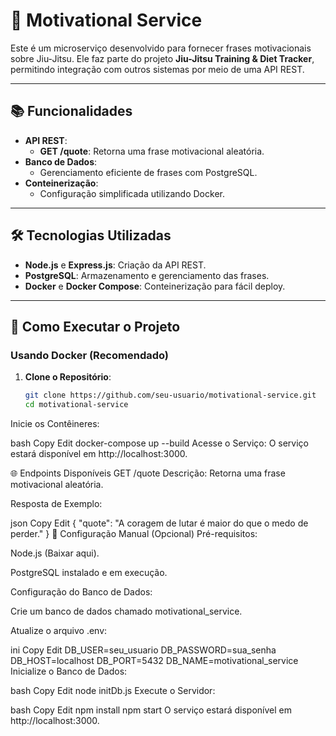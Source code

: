 
# 🥋 Motivational Service

Este é um microserviço desenvolvido para fornecer frases motivacionais sobre Jiu-Jitsu. Ele faz parte do projeto **Jiu-Jitsu Training & Diet Tracker**, permitindo integração com outros sistemas por meio de uma API REST.

---

## 📚 Funcionalidades

- **API REST**:
  - **GET /quote**: Retorna uma frase motivacional aleatória.
- **Banco de Dados**:
  - Gerenciamento eficiente de frases com PostgreSQL.
- **Conteinerização**:
  - Configuração simplificada utilizando Docker.

---

## 🛠 Tecnologias Utilizadas

- **Node.js** e **Express.js**: Criação da API REST.
- **PostgreSQL**: Armazenamento e gerenciamento das frases.
- **Docker** e **Docker Compose**: Conteinerização para fácil deploy.

---

## 🚀 Como Executar o Projeto

### Usando Docker (Recomendado)

1. **Clone o Repositório**:
   ```bash
   git clone https://github.com/seu-usuario/motivational-service.git
   cd motivational-service
Inicie os Contêineres:

bash
Copy
Edit
docker-compose up --build
Acesse o Serviço: O serviço estará disponível em http://localhost:3000.

🌐 Endpoints Disponíveis
GET /quote
Descrição: Retorna uma frase motivacional aleatória.

Resposta de Exemplo:

json
Copy
Edit
{
  "quote": "A coragem de lutar é maior do que o medo de perder."
}
🧰 Configuração Manual (Opcional)
Pré-requisitos:

Node.js (Baixar aqui).

PostgreSQL instalado e em execução.

Configuração do Banco de Dados:

Crie um banco de dados chamado motivational_service.

Atualize o arquivo .env:

ini
Copy
Edit
DB_USER=seu_usuario
DB_PASSWORD=sua_senha
DB_HOST=localhost
DB_PORT=5432
DB_NAME=motivational_service
Inicialize o Banco de Dados:

bash
Copy
Edit
node initDb.js
Execute o Servidor:

bash
Copy
Edit
npm install
npm start
O serviço estará disponível em http://localhost:3000.